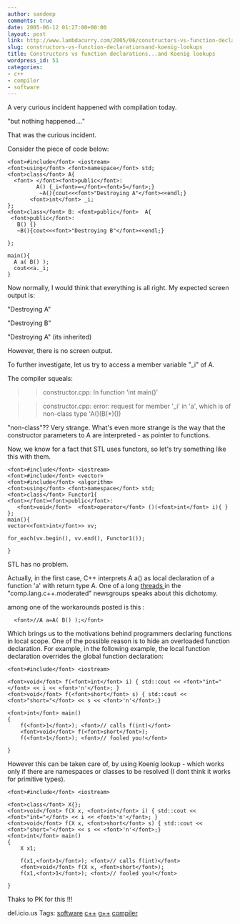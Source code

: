 ```yaml
---
author: sandeep
comments: true
date: 2005-06-12 01:27:00+00:00
layout: post
link: http://www.lambdacurry.com/2005/06/constructors-vs-function-declarationsand-koenig-lookups/
slug: constructors-vs-function-declarationsand-koenig-lookups
title: Constructors vs function declarations...and Koenig lookups
wordpress_id: 51
categories:
- c++
- compiler
- software
---
```


A very curious incident happened with compilation today.  

"but nothing happened...."




That was the curious incident.




Consider the piece of code below:






    
    
    
    <font>#include</font> <iostream>
    <font>using</font> <font>namespace</font> std;
    <font>class</font> A{
      <font> </font><font>public</font>:
             A() {_i<font>=</font><font>5</font>;}
              ~A(){cout<<<font>"Destroying A"</font><<endl;}
           <font>int</font> _i;
    };
    <font>class</font> B: <font>public</font>  A{
     <font>public</font>:
       B() {}
       ~B(){cout<<<font>"Destroying B"</font><<endl;}
    
    };
    
    main(){
      A a( B() );
      cout<<a._i;
    }
    







Now normally, I would think that everything is all right. My expected screen output is:




"Destroying A"  

"Destroying B"  

"Destroying A" (its inherited)




However, there is no screen output.  

To further investigate, let us try to access a member variable "_i" of A.  

The compiler squeals:  

>>constructor.cpp: In function 'int main()'  

>>constructor.cpp: error: request for member '_i' in 'a', which is of non-class type 'A()(B(*)())




"non-class"?? Very strange. What's even more strange is the way that the constructor parameters to A are interpreted - as pointer to functions.




Now, we know for a fact that STL uses functors, so let's try something like this with them.






    
    
    <font>#include</font> <iostream>
    <font>#include</font> <vector>
    <font>#include</font> <algorithm>
    <font>using</font> <font>namespace</font> std;
    <font>class</font> Functor1{
    <font></font><font>public</font>:
       <font>void</font>  <font>operator</font> ()(<font>int</font> i){ }
    };
    main(){
    vector<<font>int</font>> vv;
    
    for_each(vv.begin(), vv.end(), Functor1());
    
    }
    







STL has no problem.




Actually, in the first case, C++ interprets A a() as local declaration of a function 'a' with return type A. One of a long [threads ](http://groups-beta.google.com/group/comp.lang.c++.moderated/browse_thread/thread/dd860b18e5c6cd23/493ade0efede15ca?q=c%2B%2B+constructor+%22function+declaration%22&rnum=2#493ade0efede15ca)in the "comp.lang.c++.moderated" newsgroups speaks about this dichotomy.




among one of the workarounds posted is this :






    
    
      <font>//A a=A( B() );</font>
    







Which brings us to the motivations behind programmers declaring functions in local scope. One of the possible reason is to hide an overloaded function declaration. For example, in the following example, the local function declaration overrides the global function declaration:






    
    
    <font>#include</font> <iostream> 
    
    <font>void</font> f(<font>int</font> i) { std::cout << <font>"int="</font> << i << <font>'n'</font>; }
    <font>void</font> f(<font>short</font> s) { std::cout << <font>"short="</font> << s << <font>'n'</font>;}
    
    <font>int</font> main()
    {
        f(<font>1</font>); <font>// calls f(int)</font>
        <font>void</font> f(<font>short</font>);
        f(<font>1</font>); <font>// fooled you!</font>
    
    }
    







However this can be taken care of, by using Koenig lookup - which works only if there are namespaces or classes to be resolved (I dont think it works for primitive types).






    
    
    <font>#include</font> <iostream> 
    
    <font>class</font> X{};
    <font>void</font> f(X x, <font>int</font> i) { std::cout << <font>"int="</font> << i << <font>'n'</font>; }
    <font>void</font> f(X x, <font>short</font> s) { std::cout << <font>"short="</font> << s << <font>'n'</font>;}
    <font>int</font> main()
    {
        X x1;
    
        f(x1,<font>1</font>); <font>// calls f(int)</font>
        <font>void</font> f(X x, <font>short</font>);
        f(x1,<font>1</font>); <font>// fooled you!</font>
    
    }
    







Thaks to PK for this !!!




del.icio.us Tags: [software](http://del.icio.us/sss8ue/software) [c++](http://del.icio.us/sss8ue/c++) [g++](http://del.icio.us/sss8ue/g++) [compiler](http://del.icio.us/sss8ue/compiler)



